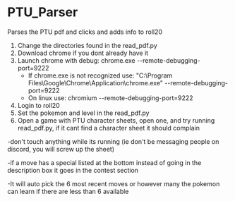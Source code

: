 # PTU_Parser
Parses the PTU pdf and clicks and adds info to roll20

1. Change the directories found in the read_pdf.py
2. Download chrome if you dont already have it
4. Launch chrome with debug: chrome.exe --remote-debugging-port=9222
   - If chrome.exe is not recognized use: "C:\Program Files\Google\Chrome\Application\chrome.exe" --remote-debugging-port=9222
   - On linux use: chromium --remote-debugging-port=9222 
6. Login to roll20
7. Set the pokemon and level in the read_pdf.py
8. Open a game with PTU character sheets, open one, and try running read_pdf.py, if it cant find a character sheet it should complain

-don't touch anything while its running (ie don't be messaging people on discord, you will screw up the sheet)

-if a move has a special listed at the bottom instead of going in the description box it goes in the contest section

-It will auto pick the 6 most recent moves or however many the pokemon can learn if there are less than 6 available
